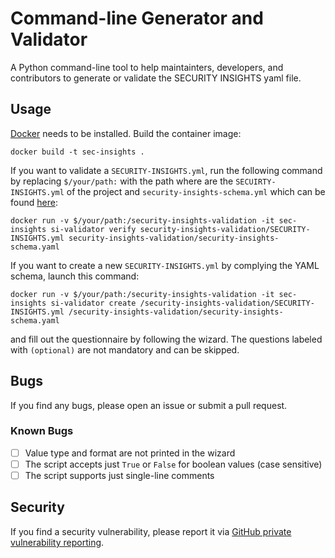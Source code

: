 # Command-line Generator and Validator

A Python command-line tool to help maintainters, developers, and contributors to generate or validate the SECURITY INSIGHTS yaml file.

## Usage

[Docker](https://www.docker.com/) needs to be installed. Build the container image:

```
docker build -t sec-insights .
```

If you want to validate a `SECURITY-INSIGHTS.yml`, run the following command by replacing `$/your/path:` with the path where are the `SECUIRTY-INSIGHTS.yml` of the project and `security-insights-schema.yml` which can be found [here](https://github.com/ossf/security-insights-spec/blob/main/security-insights-schema.yaml):

```
docker run -v $/your/path:/security-insights-validation -it sec-insights si-validator verify security-insights-validation/SECURITY-INSIGHTS.yml security-insights-validation/security-insights-schema.yaml
```

If you want to create a new `SECURITY-INSIGHTS.yml` by complying the YAML schema, launch this command:

```
docker run -v $/your/path:/security-insights-validation -it sec-insights si-validator create /security-insights-validation/SECURITY-INSIGHTS.yml /security-insights-validation/security-insights-schema.yaml
```

and fill out the questionnaire by following the wizard. The questions labeled with `(optional)` are not mandatory and can be skipped.

## Bugs

If you find any bugs, please open an issue or submit a pull request.

### Known Bugs

- [ ] Value type and format are not printed in the wizard
- [ ] The script accepts just `True` or `False` for boolean values (case sensitive)
- [ ] The script supports just single-line comments

## Security

If you find a security vulnerability, please report it via [GitHub private vulnerability reporting](https://docs.github.com/en/code-security/security-advisories/guidance-on-reporting-and-writing-information-about-vulnerabilities/privately-reporting-a-security-vulnerability).



